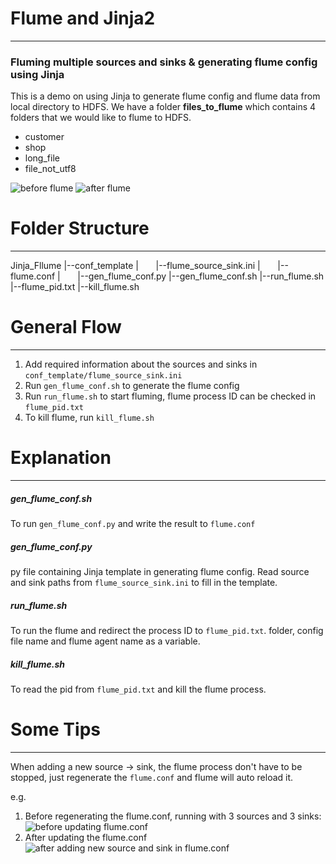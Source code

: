 # Flume and Jinja2
---
### Fluming multiple sources and sinks & generating flume config using Jinja 

This is a demo on using Jinja to generate flume config and flume data from local directory to HDFS.
We have a folder **files_to_flume** which contains 4 folders that we would like to flume to HDFS. 
- customer
- shop
- long_file
- file_not_utf8

![before flume](https://github.com/neurotichl/Big-Data-ETL/blob/master/Jinja_Flume/fluming_pic/before_flume.png)
![after flume](https://github.com/neurotichl/Big-Data-ETL/blob/master/Jinja_Flume/fluming_pic/after_flume.PNG)

# Folder Structure
---
Jinja_Fllume
|--conf_template
|&nbsp;&nbsp;&nbsp;&nbsp;&nbsp;&nbsp;&nbsp;|--flume_source_sink.ini
|&nbsp;&nbsp;&nbsp;&nbsp;&nbsp;&nbsp;&nbsp;|--flume.conf
|&nbsp;&nbsp;&nbsp;&nbsp;&nbsp;&nbsp;&nbsp;|--gen_flume_conf.py
|--gen_flume_conf.sh
|--run_flume.sh
|--flume_pid.txt
|--kill_flume.sh

# General Flow
---
1. Add required information about the sources and sinks in `conf_template/flume_source_sink.ini`
2. Run `gen_flume_conf.sh` to generate the flume config 
3. Run `run_flume.sh` to start fluming, flume process ID can be checked in `flume_pid.txt`
4. To kill flume, run `kill_flume.sh`

# Explanation
---


##### *gen_flume_conf.sh*
To run `gen_flume_conf.py` and write the result to `flume.conf`

##### *gen_flume_conf.py* 
py file containing Jinja template in generating flume config. Read source and sink paths from `flume_source_sink.ini` to fill in the template.

##### *run_flume.sh*
To run the flume and redirect the process ID to `flume_pid.txt`. folder, config file name and flume agent name as a variable.

##### *kill_flume.sh*
To read the pid from `flume_pid.txt` and kill the flume process.


# Some Tips 
---
When adding a new source -> sink, the flume process don't have to be stopped, just regenerate the `flume.conf` and flume will auto reload it.

e.g.
1. Before regenerating the flume.conf, running with 3 sources and 3 sinks:
   ![before updating flume.conf](https://github.com/neurotichl/Big-Data-ETL/blob/master/Jinja_Flume/fluming_pic/run_flume_1.PNG)
2. After updating the flume.conf
   ![after adding new source and sink in flume.conf](https://github.com/neurotichl/Big-Data-ETL/blob/master/Jinja_Flume/fluming_pic/reload_flume.PNG)

